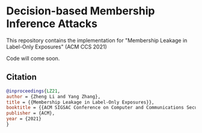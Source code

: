 # Decision-based Membership Inference Attacks

This repository contains the implementation for "Membership Leakage in Label-Only Exposures" (ACM CCS 2021)

Code will come soon.

## Citation
```bibtex
@inproceedings{LZ21,
author = {Zheng Li and Yang Zhang},
title = {{Membership Leakage in Label-Only Exposures}},
booktitle = {{ACM SIGSAC Conference on Computer and Communications Security (CCS)}},
publisher = {ACM},
year = {2021}
}
```
